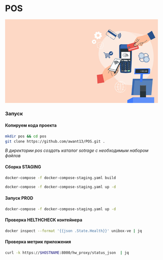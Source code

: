 # POS 
![Image alt](https://github.com/awant13/pos/blob/main/image/pos.jpg)
### Запуск

#### Копируем кода проекта 

```bash
mkdir pos && cd pos
git clone https://github.com/awant13/POS.git .
```
*В директории pos создать каталог sotrage c необходимым набором файлов*

#### Сборка STAGING

```bash
docker-compose -f docker-compose-staging.yaml build
```

```bash
docker-compose -f docker-compose-staging.yaml up -d 
```

#### Запуск PROD

```bash
docker-compose -f docker-compose-staging.yaml up -d 
```

#### Проверка HELTHCHECK контейнера

```bash
docker inspect --format '{{json .State.Health}}' unibox-ve | jq
```
#### Проверка метрик приложения 

```bash
curl -k https://$HOSTNAME:8000/hw_proxy/status_json  | jq
```
